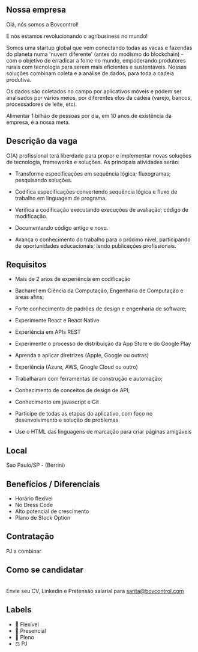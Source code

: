 ## Nossa empresa
Olá, nós somos a Bovcontrol!

E nós estamos revolucionando o agribusiness no mundo!

Somos uma startup global que vem conectando todas as vacas e fazendas do planeta numa 'nuvem diferente' (antes do modismo do blockchain) - com o objetivo de erradicar a fome no mundo, empoderando produtores rurais com tecnologia para serem mais eficientes e sustentáveis. Nossas soluções combinam coleta e a análise de dados, para toda a cadeia produtiva.

Os dados são coletados no campo por aplicativos móveis e podem ser analisados por vários meios, por diferentes elos da cadeia (varejo, bancos, processadores de leite, etc).

Alimentar 1 bilhão de pessoas por dia, em 10 anos de existência da empresa, é a nossa meta.

## Descrição da vaga

O(A) profissional terá liberdade para propor e implementar novas soluções de tecnologia, frameworks e soluções. As principais atividades serão:

- Transforme especificações em sequência lógica; fluxogramas; pesquisando soluções.

- Codifica especificações convertendo sequência lógica e fluxo de trabalho em linguagem de programa.

- Verifica a codificação executando execuções de avaliação; código de modificação.

- Documentando código antigo e novo.

- Avança o conhecimento do trabalho para o próximo nível, participando de oportunidades educacionais; lendo publicações profissionais.

## Requisitos

- Mais de 2 anos de experiência em codificação

- Bacharel em Ciência da Computação, Engenharia de Computação e áreas afins;

- Forte conhecimento de padrões de design e engenharia de software;

- Experimente React e React Native

- Experiência em APIs REST

- Experimente o processo de distribuição da App Store e do Google Play

- Aprenda a aplicar diretrizes (Apple, Google ou outras)

- Experiência (Azure, AWS, Google Cloud ou outro)

- Trabalharam com ferramentas de construção e automação;

- Conhecimento de conceitos de design de API;

- Conhecimento em javascript e Git

- Participe de todas as etapas do aplicativo, com foco no desenvolvimento e solução de problemas

- Use o HTML das linguagens de marcação para criar páginas amigáveis

## Local
Sao Paulo/SP - (Berrini)

## Benefícios / Diferenciais
- Horário flexível
- No Dress Code
- Alto potencial de crescimento
- Plano de Stock Option

## Contratação
PJ a combinar

## Como se candidatar
<br>Envie seu CV, Linkedin e Pretensão salarial para sarita@bovcontrol.com

## Labels
- 🏢 Flexível
- 🏢 Presencial
- 👨 Pleno
- ⚖️ PJ
